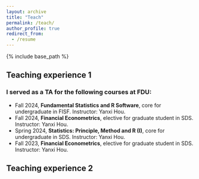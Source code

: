 ```yaml
---
layout: archive
title: "Teach"
permalink: /teach/
author_profile: true
redirect_from:
  - /resume
---
```


{% include base_path %}


## Teaching experience 1

### I served as a TA for the following courses at FDU:

- Fall 2024, **Fundamental Statistics and R Software**, core for undergraduate in FISF. Instructor: Yanxi Hou.
- Fall 2024, **Financial Econometrics**, elective for graduate student in SDS. Instructor: Yanxi Hou.
- Spring 2024, **Statistics: Principle, Method and R (I)**, core for undergraduate in SDS. Instructor: Yanxi Hou.
- Fall 2023, **Financial Econometrics**, elective for graduate student in SDS. Instructor: Yanxi Hou.

## Teaching experience 2
